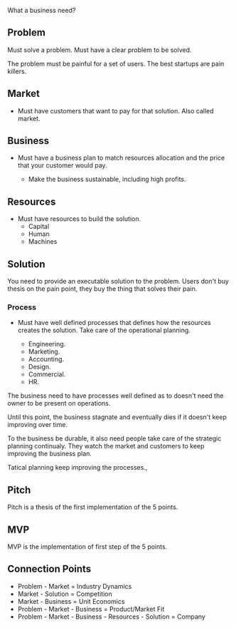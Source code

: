 What a business need?

## Problem

Must solve a problem. Must have a clear problem to be solved.

The problem must be painful for a set of users. The best startups are pain killers.

## Market

- Must have customers that want to pay for that solution. Also called market.

## Business

- Must have a business plan to match resources allocation and the price that your customer would pay.

  - Make the business sustainable, including high profits.

## Resources

- Must have resources to build the solution.
  - Capital
  - Human
  - Machines

## Solution

You need to provide an executable solution to the problem. Users don't buy thesis on the pain point, they buy the thing that solves their pain.

### Process

- Must have well defined processes that defines how the resources creates the solution. Take care of the operational planning.

  - Engineering.
  - Marketing.
  - Accounting.
  - Design.
  - Commercial.
  - HR.

The business need to have processes well defined as to doesn't need the owner to be present on operations.

Until this point, the business stagnate and eventually dies if it doesn't keep improving over time.

To the business be durable, it also need people take care of the strategic planning continualy. They watch the market and customers to keep improving the business plan.

Tatical planning keep improving the processes.,

## Pitch

Pitch is a thesis of the first implementation of the 5 points.

## MVP

MVP is the implementation of first step of the 5 points.

## Connection Points

- Problem - Market = Industry Dynamics
- Market - Solution = Competition
- Market - Business = Unit Economics
- Problem - Market - Business = Product/Market Fit
- Problem - Market - Business - Resources - Solution = Company

